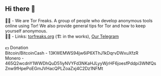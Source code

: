 ## Hi there 👋
🙋‍♀️ - We are Tor Freaks. A group of people who develop anonymous tools online using Tor! We also provide general tips for Tor and how to keep yourself anonymous. <br>
👩‍💻 - Links: [torfreaks.org](https://www.torfreaks.org) (🏗️ in the works), [Our Telegram](https://telegram.torfreaks.org) <br>

💵 Donation <br>
Bitcoin/BitcoinCash - 13KWEMWS94jw6iP6XThJ1kDqrvDWxuXfzR <br>
Monero - 465Q2wcdnY1WWDhQuD51iyNVYFd3NKaHJLyyWjrHF6joesfPddpi3WNfQsZnw9fHpePoEGmJVHacQPLZoaZxj4C2Dz1NFMt <br>

<!--

**Here are some ideas to get you started:**

🙋‍♀️ A short introduction - what is your organization all about?
🌈 Contribution guidelines - how can the community get involved?
👩‍💻 Useful resources - where can the community find your docs? Is there anything else the community should know?
🍿 Fun facts - what does your team eat for breakfast?
🧙 Remember, you can do mighty things with the power of [Markdown](https://docs.github.com/github/writing-on-github/getting-started-with-writing-and-formatting-on-github/basic-writing-and-formatting-syntax)
-->
